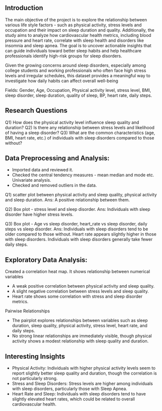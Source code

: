 Introduction
-
The main objective of the project is to explore the relationship between various life style factors - such as physical activity, stress levels and occupation and their impact on sleep duration and quality. Additionally, the study aims to analyze how cardiovascular health metrics, including blood pressure and heart rate, correlate with sleep health and disorders like insomnia and sleep apnea. The goal is to uncover actionable insights that can guide individuals toward better sleep habits and help healthcare professionals identify high-risk groups for sleep disorders.

Given the growing concerns around sleep disorders, especially among college students and working professionals who often face high stress levels and irregular schedules, this dataset provides a meaningful way to investigate how daily habits can affect overall well-being

Fields: Gender, Age, Occupation, Physical activity level, stress level, BMI, sleep disorder, sleep duration, quality of sleep, BP, heart rate, daily steps.

Research Questions
-
Q1) How does the physical activity level influence sleep quality and duration?
Q2) Is there any relationship between stress levels and likelihood of having a sleep disorder?
Q3) What are the common characteristics (age, BMI, heart rate, etc.) of individuals with sleep disorders compared to those without?

Data Preprocessing and Analysis: 
-
 - Imported data and reviewed it. 
 - Checked the central tendency measures - mean median and mode etc. Univariate analysis.
 - Checked and removed outliers in the data.

  Q1) scatter plot between physical activity and sleep quality, physical activity and sleep duration.
  Ans: A positive relationship between them. 

  Q2) Box plot - stress level and sleep disorder.
  Ans: Individuals with sleep disorder have higher stress levels.

  Q3) Box plot - Age vs sleep disorder, heart_rate vs sleep disorder, daily steps vs sleep disorder.
  Ans: Individuals with sleep disorders tend to be older compared to those without. Heart rate appears slightly higher in those with sleep disorders. Individuals with sleep disorders generally take fewer daily steps.

Exploratory Data Analysis: 
-
Created a correlation heat map. It shows relationship between numerical variables 

- A weak positive correlation between physical activity and sleep quality.
- A slight negative correlation between stress levels and sleep quality.
- Heart rate shows some correlation with stress and sleep disorder metrics.

Pairwise Relationships

- The pairplot explores relationships between variables such as sleep duration, sleep quality, physical activity, stress level, heart rate, and daily steps.
- No strong linear relationships are immediately visible, though physical activity shows a modest relationship with sleep quality and duration.

Interesting Insights
-

- Physical Activity: Individuals with higher physical activity levels seem to report slightly better sleep quality and duration, though the correlation is not particularly strong.
- Stress and Sleep Disorders: Stress levels are higher among individuals with sleep disorders, particularly those with Sleep Apnea.
- Heart Rate and Sleep: Individuals with sleep disorders tend to have slightly elevated heart rates, which could be related to overall cardiovascular health.

